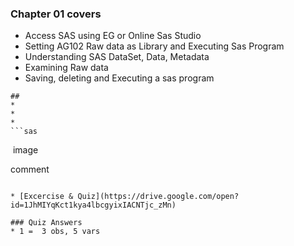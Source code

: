 ### Chapter 01 covers

* Access SAS using EG or Online Sas Studio
* Setting AG102 Raw data as Library and Executing Sas Program
* Understanding SAS DataSet, Data, Metadata
* Examining Raw data
* Saving, deleting and Executing a sas program
```text
##
*
*
*
```sas
```
[]()
![]() image
<!--   --> comment

```

* [Excercise & Quiz](https://drive.google.com/open?id=1JhMIYqKct1kya4lbcgyixIACNTjc_zMn)

### Quiz Answers
* 1 =  3 obs, 5 vars
